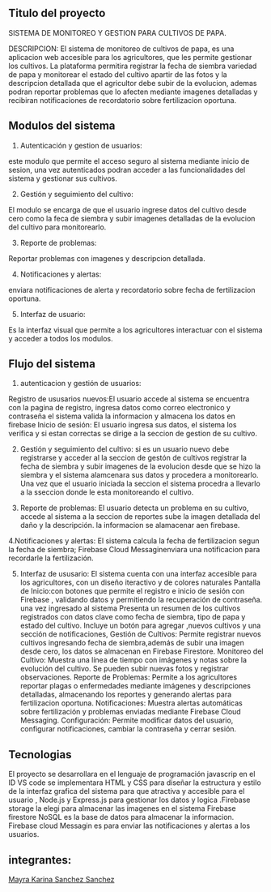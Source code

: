 Titulo del proyecto
-
SISTEMA DE MONITOREO Y GESTION PARA CULTIVOS DE PAPA.

DESCRIPCION:
El sistema de monitoreo de cultivos de papa, es una aplicacion web accesible para los agricultores, que les permite gestionar los cultivos.
La plataforma permitira registrar la fecha de siembra variedad de papa  y monitorear  el estado del cultivo apartir de las fotos y la descripcion
detallada que el agricultor debe subir  de la evolucion, ademas podran reportar problemas que lo afecten mediante imagenes detalladas y recibiran 
notificaciones de recordatorio sobre fertilizacion oportuna.

Modulos del sistema
- 
1. Autenticación y gestion de usuarios:

este modulo que permite el acceso seguro al sistema mediante inicio de sesion, una vez autenticados podran acceder a las funcionalidades del sistema 
y gestionar sus cultivos.
 
   
2. Gestión y seguimiento del cultivo:

El modulo se encarga de que el usuario ingrese datos del cultivo desde cero como la feca de siembra y subir imagenes detalladas de la evolucion del
cultivo para monitorearlo.


3. Reporte de problemas:

Reportar problemas con imagenes y descripcion detallada.

4. Notificaciones y alertas:

enviara notificaciones de alerta y recordatorio sobre fecha de fertilizacion oportuna.

5. Interfaz de usuario:
   
Es la interfaz visual que permite a los agricultores interactuar con el sistema y acceder a todos los modulos.

Flujo del sistema 
-
1. autenticacion y gestión de usuarios:

Registro de ususarios nuevos:El usuario accede al sistema se encuentra con la pagina de registro, ingresa datos como correo electronico y contraseña 
el sistema valida la informacion y almacena los datos en firebase 
Inicio de sesión:
El usuario ingresa sus datos, el sistema los verifica y si estan correctas se dirige a la seccion de gestion de su cultivo.

2. Gestión y seguimiento del cultivo:
si es un usuario nuevo debe registrarse y acceder al la seccion de  gestón de cultivos registrar la fecha de siembra y subir imagenes
de la evolucion desde que se hizo la siembra y el sistema alamcenara sus datos y procedera a monitorearlo.
Una vez que el usuario iniciada la seccion el sistema procedra a llevarlo a la sseccion donde le esta monitoreando el cultivo.

3. Reporte de problemas:
El usuario detecta un problema en su cultivo, accede al sistema a la seccion de reportes sube la imagen detallada del daño y la descripción.
la informacion se alamacenar aen firebase.

4.Notificaciones y alertas:
El sistema calcula la fecha de fertilizacion segun la fecha de siembra; Firebase Cloud Messaginenviara una notificacion para recordarle la fertilización.

5. Interfaz de ususario:
El sistema cuenta con una interfaz accesible para los agricultores, con un diseño iteractivo  y de colores naturales 
 Pantalla de Inicio:con botones que permite el registro e inicio de sesión con Firebase , validando datos y permitiendo la recuperación de contraseña.
una vez ingresado al sistema  Presenta un resumen de los cultivos registrados con datos clave como fecha de siembra, tipo de papa y estado del cultivo.
Incluye un botón para agregar ,nuevos cultivos y una sección de notificaciones, Gestión de Cultivos: Permite registrar nuevos cultivos ingresando fecha
 de siembra,además de subir una imagen desde cero, los datos se almacenan en Firebase Firestore.
Monitoreo del Cultivo: Muestra una línea de tiempo con imágenes y notas sobre la evolución del cultivo. Se pueden subir nuevas fotos y registrar observaciones.
Reporte de Problemas: Permite a los agricultores reportar plagas o enfermedades mediante imágenes y descripciones detalladas, almacenando los reportes y generando
 alertas para fertilizacion oportuna.
 Notificaciones: Muestra alertas automáticas sobre fertilización y problemas enviadas mediante Firebase Cloud Messaging.
Configuración: Permite modificar datos del usuario, configurar notificaciones, cambiar la contraseña y cerrar sesión. 


Tecnologias
-
El proyecto se desarrollara en el lenguaje de programación javascrip en el ID VS code  se implementara  HTML y CSS para diseñar
la estructura y estilo de la interfaz grafica del sistema para que atractiva y accesible para el usuario  , Node.js y Express.js 
para gestionar los datos y logica .Firebase storage la elegi para almacenar las imagenes en el sistema Firebase firestore NoSQL es la base de datos para almacenar la informacion.
Firebase cloud Messagin es para enviar las notificaciones y alertas a los usuarios.


integrantes:
-
[Mayra Karina Sanchez Sanchez](https://github.com/Karina-1411Sanchez)
